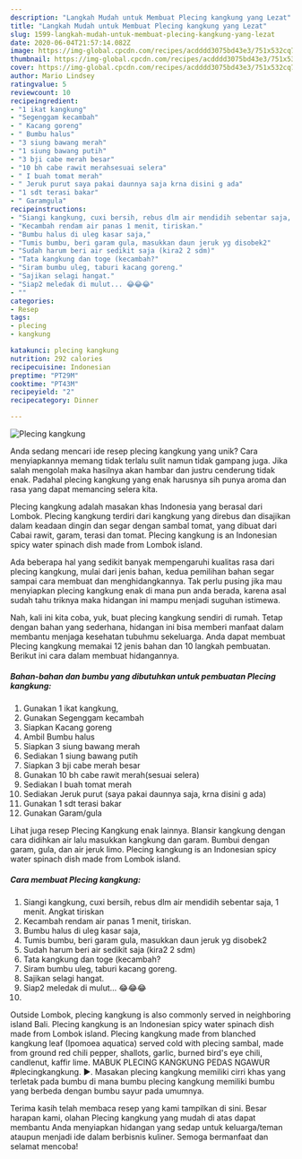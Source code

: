 ```yaml
---
description: "Langkah Mudah untuk Membuat Plecing kangkung yang Lezat"
title: "Langkah Mudah untuk Membuat Plecing kangkung yang Lezat"
slug: 1599-langkah-mudah-untuk-membuat-plecing-kangkung-yang-lezat
date: 2020-06-04T21:57:14.082Z
image: https://img-global.cpcdn.com/recipes/acdddd3075bd43e3/751x532cq70/plecing-kangkung-foto-resep-utama.jpg
thumbnail: https://img-global.cpcdn.com/recipes/acdddd3075bd43e3/751x532cq70/plecing-kangkung-foto-resep-utama.jpg
cover: https://img-global.cpcdn.com/recipes/acdddd3075bd43e3/751x532cq70/plecing-kangkung-foto-resep-utama.jpg
author: Mario Lindsey
ratingvalue: 5
reviewcount: 10
recipeingredient:
- "1 ikat kangkung"
- "Segenggam kecambah"
- " Kacang goreng"
- " Bumbu halus"
- "3 siung bawang merah"
- "1 siung bawang putih"
- "3 bji cabe merah besar"
- "10 bh cabe rawit merahsesuai selera"
- " I buah tomat merah"
- " Jeruk purut saya pakai daunnya saja krna disini g ada"
- "1 sdt terasi bakar"
- " Garamgula"
recipeinstructions:
- "Siangi kangkung, cuxi bersih, rebus dlm air mendidih sebentar saja, 1 menit. Angkat tiriskan"
- "Kecambah rendam air panas 1 menit, tiriskan."
- "Bumbu halus di uleg kasar saja,"
- "Tumis bumbu, beri garam gula, masukkan daun jeruk yg disobek2"
- "Sudah harum beri air sedikit saja (kira2 2 sdm)"
- "Tata kangkung dan toge (kecambah?"
- "Siram bumbu uleg, taburi kacang goreng."
- "Sajikan selagi hangat."
- "Siap2 meledak di mulut... 😂😂😂"
- ""
categories:
- Resep
tags:
- plecing
- kangkung

katakunci: plecing kangkung 
nutrition: 292 calories
recipecuisine: Indonesian
preptime: "PT29M"
cooktime: "PT43M"
recipeyield: "2"
recipecategory: Dinner

---
```



![Plecing kangkung](https://img-global.cpcdn.com/recipes/acdddd3075bd43e3/751x532cq70/plecing-kangkung-foto-resep-utama.jpg)

Anda sedang mencari ide resep plecing kangkung yang unik? Cara menyiapkannya memang tidak terlalu sulit namun tidak gampang juga. Jika salah mengolah maka hasilnya akan hambar dan justru cenderung tidak enak. Padahal plecing kangkung yang enak harusnya sih punya aroma dan rasa yang dapat memancing selera kita.

Plecing kangkung adalah masakan khas Indonesia yang berasal dari Lombok. Plecing kangkung terdiri dari kangkung yang direbus dan disajikan dalam keadaan dingin dan segar dengan sambal tomat, yang dibuat dari Cabai rawit, garam, terasi dan tomat. Plecing kangkung is an Indonesian spicy water spinach dish made from Lombok island.

Ada beberapa hal yang sedikit banyak mempengaruhi kualitas rasa dari plecing kangkung, mulai dari jenis bahan, kedua pemilihan bahan segar sampai cara membuat dan menghidangkannya. Tak perlu pusing jika mau menyiapkan plecing kangkung enak di mana pun anda berada, karena asal sudah tahu triknya maka hidangan ini mampu menjadi suguhan istimewa.


Nah, kali ini kita coba, yuk, buat plecing kangkung sendiri di rumah. Tetap dengan bahan yang sederhana, hidangan ini bisa memberi manfaat dalam membantu menjaga kesehatan tubuhmu sekeluarga. Anda dapat membuat Plecing kangkung memakai 12 jenis bahan dan 10 langkah pembuatan. Berikut ini cara dalam membuat hidangannya.

<!--inarticleads1-->

##### Bahan-bahan dan bumbu yang dibutuhkan untuk pembuatan Plecing kangkung:

1. Gunakan 1 ikat kangkung,
1. Gunakan Segenggam kecambah
1. Siapkan  Kacang goreng
1. Ambil  Bumbu halus
1. Siapkan 3 siung bawang merah
1. Sediakan 1 siung bawang putih
1. Siapkan 3 bji cabe merah besar
1. Gunakan 10 bh cabe rawit merah(sesuai selera)
1. Sediakan  I buah tomat merah
1. Sediakan  Jeruk purut (saya pakai daunnya saja, krna disini g ada)
1. Gunakan 1 sdt terasi bakar
1. Gunakan  Garam/gula


Lihat juga resep Plecing Kangkung enak lainnya. Blansir kangkung dengan cara didihkan air lalu masukkan kangkung dan garam. Bumbui dengan garam, gula, dan air jeruk limo. Plecing kangkung is an Indonesian spicy water spinach dish made from Lombok island. 

<!--inarticleads2-->

##### Cara membuat Plecing kangkung:

1. Siangi kangkung, cuxi bersih, rebus dlm air mendidih sebentar saja, 1 menit. Angkat tiriskan
1. Kecambah rendam air panas 1 menit, tiriskan.
1. Bumbu halus di uleg kasar saja,
1. Tumis bumbu, beri garam gula, masukkan daun jeruk yg disobek2
1. Sudah harum beri air sedikit saja (kira2 2 sdm)
1. Tata kangkung dan toge (kecambah?
1. Siram bumbu uleg, taburi kacang goreng.
1. Sajikan selagi hangat.
1. Siap2 meledak di mulut... 😂😂😂
1. 


Outside Lombok, plecing kangkung is also commonly served in neighboring island Bali. Plecing kangkung is an Indonesian spicy water spinach dish made from Lombok island. Plecing kangkung made from blanched kangkung leaf (Ipomoea aquatica) served cold with plecing sambal, made from ground red chili pepper, shallots, garlic, burned bird&#39;s eye chili, candlenut, kaffir lime. MABUK PLECING KANGKUNG PEDAS NGAWUR #plecingkangkung. ►. Masakan plecing kangkung memiliki cirri khas yang terletak pada bumbu di mana bumbu plecing kangkung memiliki bumbu yang berbeda dengan bumbu sayur pada umumnya. 

Terima kasih telah membaca resep yang kami tampilkan di sini. Besar harapan kami, olahan Plecing kangkung yang mudah di atas dapat membantu Anda menyiapkan hidangan yang sedap untuk keluarga/teman ataupun menjadi ide dalam berbisnis kuliner. Semoga bermanfaat dan selamat mencoba!
